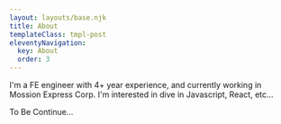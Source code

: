 ```yaml
---
layout: layouts/base.njk
title: About
templateClass: tmpl-post
eleventyNavigation:
  key: About
  order: 3
---
```


I'm a FE engineer with 4+ year experience, and currently working in Mossion Express Corp.
I'm interested in dive in Javascript, React, etc...

To Be Continue...
